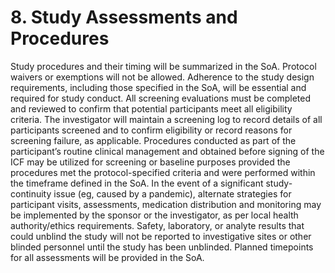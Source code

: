 # 8. Study Assessments and Procedures

Study procedures and their timing will be summarized in the SoA. Protocol waivers or
exemptions will not be allowed.
Adherence to the study design requirements, including those specified in the SoA, will be
essential and required for study conduct.
All screening evaluations must be completed and reviewed to confirm that potential
participants meet all eligibility criteria. The investigator will maintain a screening log to
record details of all participants screened and to confirm eligibility or record reasons for
screening failure, as applicable.
Procedures conducted as part of the participant’s routine clinical management and obtained
before signing of the ICF may be utilized for screening or baseline purposes provided the
procedures met the protocol-specified criteria and were performed within the timeframe
defined in the SoA.
In the event of a significant study-continuity issue (eg, caused by a pandemic), alternate
strategies for participant visits, assessments, medication distribution and monitoring may be
implemented by the sponsor or the investigator, as per local health authority/ethics
requirements.
Safety, laboratory, or analyte results that could unblind the study will not be reported to
investigative sites or other blinded personnel until the study has been unblinded.
Planned timepoints for all assessments will be provided in the SoA.